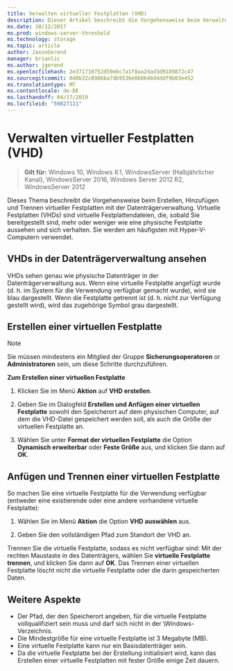 ```yaml
---
title: Verwalten virtueller Festplatten (VHD)
description: Dieser Artikel beschreibt die Vorgehensweise beim Verwalten virtueller Festplatten.
ms.date: 10/12/2017
ms.prod: windows-server-threshold
ms.technology: storage
ms.topic: article
author: JasonGerend
manager: brianlic
ms.author: jgerend
ms.openlocfilehash: 2e371710752d59ebc7a1f8aa2dad3d9189872c47
ms.sourcegitcommit: 0d0b32c8986ba7db9536e0b8648d4ddf9b03e452
ms.translationtype: MT
ms.contentlocale: de-DE
ms.lasthandoff: 04/17/2019
ms.locfileid: "59827111"
---
```

# <a name="manage-virtual-hard-disks-vhd"></a>Verwalten virtueller Festplatten (VHD)

> **Gilt für:** Windows 10, Windows 8.1, WindowsServer (Halbjährlicher Kanal), WindowsServer 2016, Windows Server 2012 R2, WindowsServer 2012

Dieses Thema beschreibt die Vorgehensweise beim Erstellen, Hinzufügen und Trennen virtueller Festplatten mit der Datenträgerverwaltung. Virtuelle Festplatten (VHDs) sind virtuelle Festplattendateien, die, sobald Sie bereitgestellt sind, mehr oder weniger wie eine physische Festplatte aussehen und sich verhalten. Sie werden am häufigsten mit Hyper-V-Computern verwendet. 

## <a name="viewing-vhds-in-disk-management"></a>VHDs in der Datenträgerverwaltung ansehen

VHDs sehen genau wie physische Datenträger in der Datenträgerverwaltung aus. Wenn eine virtuelle Festplatte angefügt wurde (d. h. im System für die Verwendung verfügbar gemacht wurde), wird sie blau dargestellt. Wenn die Festplatte getrennt ist (d. h. nicht zur Verfügung gestellt wird), wird das zugehörige Symbol grau dargestellt.

## <a name="creating-a-vhd"></a>Erstellen einer virtuellen Festplatte

> [!NOTE]
> Sie müssen mindestens ein Mitglied der Gruppe **Sicherungsoperatoren** or **Administratoren** sein, um diese Schritte durchzuführen.

**Zum Erstellen einer virtuellen Festplatte**

1.  Klicken Sie im Menü **Aktion** auf **VHD erstellen**.

2.  Geben Sie im Dialogfeld **Erstellen und Anfügen einer virtuellen Festplatte** sowohl den Speicherort auf dem physischen Computer, auf dem die VHD-Datei gespeichert werden soll, als auch die Größe der virtuellen Festplatte an.

3.  Wählen Sie unter **Format der virtuellen Festplatte** die Option **Dynamisch erweiterbar** oder **Feste Größe** aus, und klicken Sie dann auf **OK**.

## <a name="attaching-and-detaching-a-vhd"></a>Anfügen und Trennen einer virtuellen Festplatte

So machen Sie eine virtuelle Festplatte für die Verwendung verfügbar (entweder eine existierende oder eine andere vorhandene virtuelle Festplatte): 

1. Wählen Sie im Menü **Aktion** die Option **VHD auswählen** aus.

2. Geben Sie den vollständigen Pfad zum Standort der VHD an.

Trennen Sie die virtuelle Festplatte, sodass es nicht verfügbar sind: Mit der rechten Maustaste in des Datenträgers, wählen Sie **virtuelle Festplatte trennen**, und klicken Sie dann auf **OK**. Das Trennen einer virtuellen Festplatte löscht nicht die virtuelle Festplatte oder die darin gespeicherten Daten.

## <a name="additional-considerations"></a>Weitere Aspekte

-   Der Pfad, der den Speicherort angeben, für die virtuelle Festplatte vollqualifiziert sein muss und darf sich nicht in der \\Windows-Verzeichnis.
-   Die Mindestgröße für eine virtuelle Festplatte ist 3 Megabyte (MB).
-   Eine virtuelle Festplatte kann nur ein Basisdatenträger sein.
-   Da die virtuelle Festplatte bei der Erstellung initialisiert wird, kann das Erstellen einer virtuelle Festplatten mit fester Größe einige Zeit dauern.
